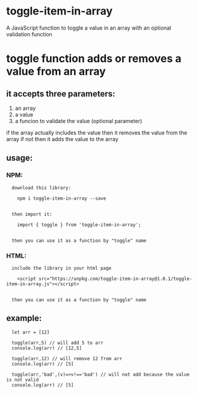 # toggle-item-in-array

A JavaScript function to toggle a value in an array with an optional validation function

# toggle function adds or removes a value from an array

## it accepts three parameters:
 
   1) an array
   2) a value
   3) a funcion to validate the value (optional parameter)
 
 if the array actually includes the value then it removes the value from the array
 if not then it adds the value to the array
 
##  usage:

  ### NPM:
  
      download this library:
      
        npm i toggle-item-in-array --save
        
        
      then import it:
      
        import { toggle } from 'toggle-item-in-array';
        
        
      then you can use it as a function by "toggle" name
        
### HTML:

      include the library in your html page
      
        <script src="https://unpkg.com/toggle-item-in-array@1.0.1/toggle-item-in-array.js"></script>
        
        
      then you can use it as a function by "toggle" name
        
##  example:

      let arr = [12]
      
      toggle(arr,5) // will add 5 to arr
      console.log(arr) // [12,5]
      
      toggle(arr,12) // will remove 12 from arr
      console.log(arr) // [5]
      
      toggle(arr,'bad',(v)=>v!=='bad') // will not add because the value is not valid
      console.log(arr) // [5]
      
